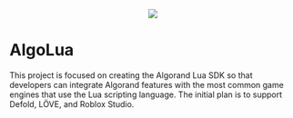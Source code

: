 <p align="center"> 
	<img src="https://cloudflare-ipfs.com/ipfs/bafkreifhlj7il5pcygo5h5auw6bdafpxbuex4o2echdgoa7waiudkwtpze">
</p>

# AlgoLua
This project is focused on creating the Algorand Lua SDK so that developers can integrate Algorand features with the most common game engines that use the Lua scripting language. The initial plan is to support Defold, LÖVE, and Roblox Studio.
